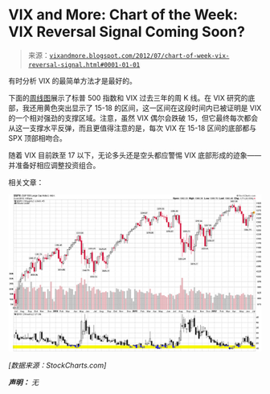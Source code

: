 <!--yml

分类：未分类

日期：2024-05-18 16:27:07

-->

# VIX and More: Chart of the Week: VIX Reversal Signal Coming Soon?

> 来源：[`vixandmore.blogspot.com/2012/07/chart-of-week-vix-reversal-signal.html#0001-01-01`](http://vixandmore.blogspot.com/2012/07/chart-of-week-vix-reversal-signal.html#0001-01-01)

有时分析 VIX 的最简单方法才是最好的。

下面的[周线图](http://vixandmore.blogspot.com/search/label/chart%20of%20the%20week)展示了标普 500 指数和 VIX 过去三年的周 K 线。在 VIX 研究的底部，我还用黄色突出显示了 15-18 的区间，这一区间在这段时间内已被证明是 VIX 的一个相对强劲的支撑区域。注意，虽然 VIX 偶尔会跌破 15，但它最终每次都会从这一支撑水平反弹，而且更值得注意的是，每次 VIX 在 15-18 区间的底部都与 SPX 顶部相吻合。

随着 VIX 目前跌至 17 以下，无论多头还是空头都应警惕 VIX 底部形成的迹象——并准备好相应调整投资组合。

相关文章：

*![](img/b07a3572f91d70d2d74d6207efa7869d.png)*

*[数据来源：StockCharts.com]*

***声明：*** *无*
